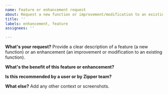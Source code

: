 ```yaml
---
name: Feature or enhancement request
about: Request a new function or improvement/modification to an existing function
title: ''
labels: enhancement, feature
assignees: ''

---
```


**What's your request?**
Provide a clear description of a feature (a new function) or an enhancement (an improvement or modification to an existing function).

**What's the benefit of this feature or enhancement?**

**Is this recommended by a user or by Zipper team?**

**What else?**
Add any other context or screenshots.
